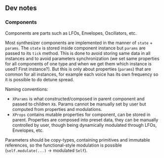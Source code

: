 ## Dev notes

### Components

Components are parts such as LFOs, Envelopes, Oscillators, etc.

<!-- TODO: Rewrite this -->

Most synthesizer components are implemented in the manner of `state` + `params`. The `state` is stored inside component instance but `params` are passed to its `tick` method. This is done to avoid storing same data in all instances and to avoid parameters synchronization (we set same properties for all components of one type and when we get them which instance is used? First instance?). But this is only about properties (`params`) that are common for all instances, for example each voice has its own frequency so it is possible to do detune spread.

<!-- UPD -->

Naming conventions:

- `XParams` is what constructed/composed in parent component and passed to children `X`s. Params cannot be manually set by user but computed from properties and modulations.
- `XProps` contains mutable properties for component, can be stored in parent. Properties are composed into preset data, they can be manually controlled by user, though being dynamically modulated through LFOs, Envelopes, etc.

Parameters should be copy-types, containing primitives and immutable references, so the functional-style modulation is possible (`self.modulate(...)` -> modulated `Self`).
